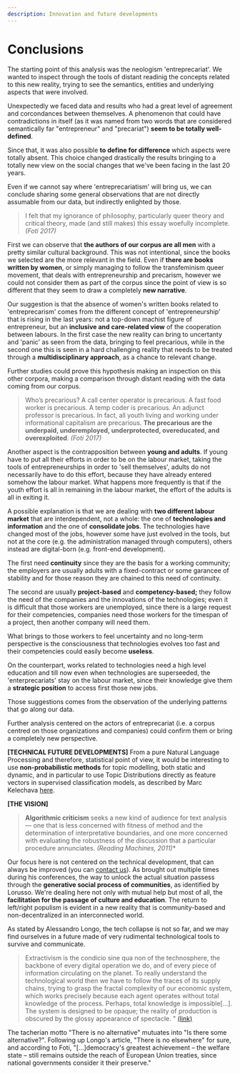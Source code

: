 ```yaml
---
description: Innovation and future developments
---
```


# Conclusions

The starting point of this analysis was the neologism 'entreprecariat'. We wanted to inspect through the tools of distant readinig the concepts related to this new reality, trying to see the semantics, entities and underlying aspects that were involved.

Unexpectedly we faced data and results who had a great level of agreement and corcondances between themselves. A phenomenon that could have contradictions in itself (as it was named from two words that are considered semantically far "entrepreneur" and "precariat") **seem to be totally well-defined**.

Since that, it was also possible **to define for difference** which aspects were totally absent. This choice changed drastically the results bringing to a totally new view on the social changes that we've been facing in the last 20 years.

Even if we cannot say where 'entreprecariatism' will bring us, we can conclude sharing some general observations that are not directly assumable from our data, but indirectly enlighted by those.

> I felt that my ignorance of philosophy, particularly queer theory and critical theory, made (and still makes) this essay woefully incomplete. _(Foti 2017)_

First we can observe that **the authors of our corpus are all men** with a pretty similar cultural background. This was not intentional, since the books we selected are the more relevant in the field. Even if **there are books written by women**, or simply managing to follow the transfeminism queer movement, that deals with entrepreneurship and precarism, however we could not consider them as part of the corpus since the point of view is so different that they seem to draw a completely **new narrative**.

Our suggestion is that the absence of women's written books related to 'entreprecarism' comes from the different concept of 'entrepreneurship' that is rising in the last years: not a top-down machist figure of entrepreneur, but an **inclusive and care-related view** of the cooperation between labours. In the first case the new reality can bring to uncertanty and 'panic' as seen from the data, bringing to feel precarious, while in the second one this is seen in a hard challenging reality that needs to be treated through a **multidisciplinary approach**, as a chance to relevant change.

Further studies could prove this hypothesis making an inspection on this other corpora, making a comparison through distant reading with the data coming from our corpus.

> Who’s precarious? A call center operator is precarious. A fast food worker is precarious. A temp coder is precarious. An adjunct professor is precarious. In fact, all youth living and working under informational capitalism are precarious. **The precarious are the underpaid, underemployed, underprotected, overeducated, and overexploited**. _(Foti 2017)_

Another aspect is the contrapposition between **young and adults**. If young have to put all their efforts in order to be on the labour market, taking the tools of entrepreneurships in order to 'sell themselves', adults do not necessarily have to do this effort, because they have already entered somehow the labour market. What happens more frequently is that if the youth effort is all in remaining in the labour market, the effort of the adults is all in exiting it.

A possible explanation is that we are dealing with **two different labour market** that are interdependent, not a whole: the one of **technologies and information** and the one of **consolidate jobs**. The technologies have changed most of the jobs, however some have just evolved in the tools, but not at the core (e.g. the administration managed through computers), others instead are digital-born (e.g. front-end development).&#x20;

The first need **continuity** since they are the basis for a working community; the employers are usually adults with a fixed-contract or some garancee of stability and for those reason they are chained to this need of continuity.&#x20;

The second are usually **project-based** and **competency-based;** they follow the need of the companies and the innovations of the technologies; even it is difficult that those workers are unemployed, since there is a large request for their competencies, companies need those workers for the timespan of a project, then another company will need them.

What brings to those workers to feel uncertainty and no long-term perspective is the consciousness that technologies evolves too fast and their competencies could easily become **useless**.

On the counterpart, works related to technologies need a high level education and till now even when technologies are superseeded, the 'enterprecariats' stay on the labour market, since their knowledge give them a **strategic position** to access first those new jobs.

Those suggestions comes from the observation of the underlying patterns that go along our data.

Further analysis centered on the actors of entreprecariat (i.e. a corpus centred on those organizations and companies) could confirm them or bring a completely new perspective.

**\[TECHNICAL FUTURE DEVELOPMENTS]** From a pure Natural Language Processing and therefore, statistical point of view, it would be interesting to use **non-probabilistic methods** for topic modelling, both static and dynamic, and in particular to use Topic Distributions directly as feature vectors in supervised classification models, as described by Marc Kelechava [here](https://towardsdatascience.com/unsupervised-nlp-topic-models-as-a-supervised-learning-input-cf8ee9e5cf28).

**\[THE VISION]**

> **Algorithmic criticism** seeks a new kind of audience for text analysis — one that is less concerned with fitness of method and the determination of interpretative boundaries, and one more concerned with evaluating the robustness of the discussion that a particular procedure annunciates. _(Reading Machines, 2011)_\*

Our focus here is not centered on the technical development, that can always be improved (you can [contact us](the-team.md)). As brought out multiple times during his conferences, the way to unlock the actual situation passess through the **generative social process of communities**, as identified by Lorusso. We're dealing here not only with mutual help but most of all, the **facilitation for the passage of culture and education**. The return to left/right populism is evident in a new reality that is community-based and non-decentralized in an interconnected world.&#x20;

As stated by Alessandro Longo, the tech collapse is not so far, and we may find ourselves in a future made of very rudimental technological tools to survive and communicate.

> Extractivism is the condicio sine qua non of the technosphere, the backbone of every digital operation we do, and of every piece of information circulating on the planet. To really understand the technological world then we have to follow the traces of its supply chains, trying to grasp the fractal complexity of our economic system, which works precisely because each agent operates without total knowledge of the process. Perhaps, total knowledge is impossible\[...]. The system is designed to be opaque; the reality of production is obscured by the glossy appearance of spectacle. " [(link)](https://reincantamento.xyz/Tech-Collapse)

The tacherian motto "There is no alternative" mutuates into "Is there some alternative?". Following up Longo's article, "There is no elsewhere" for sure, and according to Foti, "\[...]democracy's greatest achievement – the welfare state – still remains outside the reach of European Union treaties, since national governments consider it their preserve."
